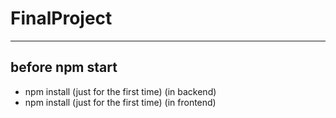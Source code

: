 ﻿# FinalProject

-------------------
 before npm start
 -----------------

 - npm install (just for the first time)  (in backend)
 - npm install (just for the first time)  (in frontend)
